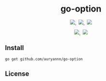 
<div align="center">

# go-option

<!-- <img src="https://img.shields.io/github/v/release/auryannn/go-option?style=for-the-badge&label=release&labelColor=e4eefb&color=7e68f4"> -->

<p>
  <a href="https://github.com/auryannn/go-option/releases">
    <picture>
      <source media="(prefers-color-scheme: dark)" srcset="https://img.shields.io/github/v/release/auryannn/go-option?style=for-the-badge&label=release&labelColor=17202d&color=525deb">
      <img src="https://img.shields.io/github/v/release/auryannn/go-option?style=for-the-badge&label=release&labelColor=e4eefb&color=7e68f4">
    </picture>
  </a>
  &nbsp;
  <a href="go.mod">
    <picture>
      <source media="(prefers-color-scheme: dark)" srcset="https://img.shields.io/github/go-mod/go-version/auryannn/go-option?style=for-the-badge&label=go&labelColor=17202d&color=525ceb">
      <img src="https://img.shields.io/github/go-mod/go-version/auryannn/go-option?style=for-the-badge&label=go&labelColor=e4eefb&color=7e68f4">
    </picture>
  </a>
  &nbsp;
  <a href="https://pkg.go.dev/mod/github.com/auryannn/go-option">
    <picture>
      <source media="(prefers-color-scheme: dark)" srcset="https://img.shields.io/badge/reference-go?style=for-the-badge&label=go&labelColor=17202d&color=007d9c">
      <img src="https://img.shields.io/badge/reference-go?style=for-the-badge&label=go&labelColor=e4eefb&color=7e68f4">
    </picture>
  </a>
</p>

<p>
  <a href="https://github.com/auryannn/go-option/actions/workflows/ci.yml">
    <picture>
      <source media="(prefers-color-scheme: dark)" srcset="https://img.shields.io/github/actions/workflow/status/auryannn/go-option/ci.yml?style=for-the-badge&label=ci&labelColor=17202d">
      <img src="https://img.shields.io/github/actions/workflow/status/auryannn/go-option/ci.yml?style=for-the-badge&label=ci&labelColor=e4eefb">
    </picture>
  </a>
  &nbsp;
  <a href="https://codecov.io/gh/auryannn/go-option">
    <picture>
      <source media="(prefers-color-scheme: dark)" srcset="https://img.shields.io/codecov/c/github/auryannn/go-option?style=for-the-badge&label=coverage&labelColor=17202d">
      <img src="https://img.shields.io/codecov/c/github/auryannn/go-option?style=for-the-badge&label=coverage&labelColor=e4eefb">
    </picture>
  </a>
</p>

</div>

## Install

```shell
go get github.com/auryannn/go-option
```

## License

